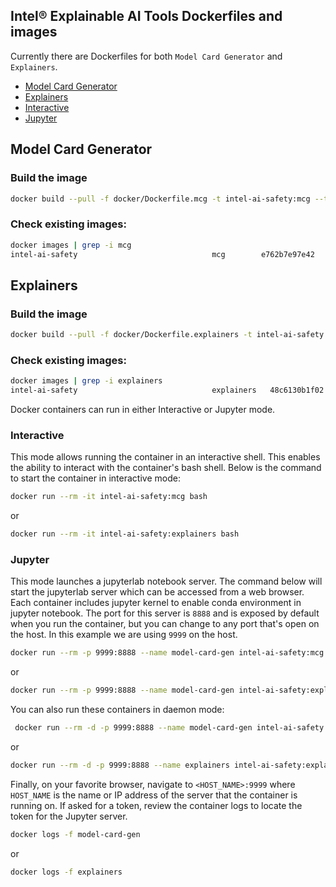 ## Intel® Explainable AI Tools Dockerfiles and images
Currently there are Dockerfiles for both `Model Card Generator` and `Explainers`.

* [Model Card Generator](#model-card-generator)
* [Explainers](#explainers)
* [Interactive](#interactive)
* [Jupyter](#jupyter)

## Model Card Generator

### Build the image
```bash
docker build --pull -f docker/Dockerfile.mcg -t intel-ai-safety:mcg --target runtime .
```

### Check existing images:
```bash
docker images | grep -i mcg
intel-ai-safety                              mcg        e762b7e97e42   5 hours ago    2.99GB
```

## Explainers

### Build the image
```bash
docker build --pull -f docker/Dockerfile.explainers -t intel-ai-safety:explainers --target runtime .
```

### Check existing images:
```bash
docker images | grep -i explainers
intel-ai-safety                              explainers   48c6130b1f02   22 minutes ago   3.23GB
```

Docker containers can run in either Interactive or Jupyter mode.

### Interactive
This mode allows running the container in an interactive shell. This enables the ability to interact with the container's bash shell. Below is the command to start the container in interactive mode:
```bash
docker run --rm -it intel-ai-safety:mcg bash
```
or
```bash
docker run --rm -it intel-ai-safety:explainers bash
```

### Jupyter
This mode launches a jupyterlab notebook server. The command below will start the jupyterlab server which can be accessed from a web browser. Each container includes jupyter kernel to enable conda environment in jupyter notebook. The port for this server is `8888` and is exposed by default when you run the container, but you can change to any port that's open on the host. In this example we are using `9999` on the host.

```bash
docker run --rm -p 9999:8888 --name model-card-gen intel-ai-safety:mcg
```
or
```bash
docker run --rm -p 9999:8888 --name model-card-gen intel-ai-safety:explainers
```
You can also run these containers in daemon mode:
```bash
 docker run --rm -d -p 9999:8888 --name model-card-gen intel-ai-safety:mcg
```
or
```bash
docker run --rm -d -p 9999:8888 --name explainers intel-ai-safety:explainers
```

Finally, on your favorite browser, navigate to `<HOST_NAME>:9999` where `HOST_NAME` is the name or IP address of the server that the container is running on. If asked for a token, review the container logs to locate the token for the Jupyter server.

```bash
docker logs -f model-card-gen
```
or
```bash
docker logs -f explainers
```
